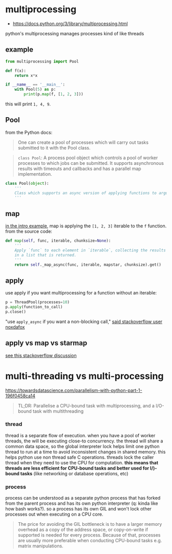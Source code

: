 # multiprocessing
- https://docs.python.org/3/library/multiprocessing.html

python's multiprocessing manages processes kind of like threads

## example
```python
from multiprocessing import Pool

def f(x):
    return x*x

if __name__ == '__main__':
    with Pool(5) as p:
        print(p.map(f, [1, 2, 3]))
```

this will print `1, 4, 9`.


## Pool
from the Python docs: 
> One can create a pool of processes which will carry out tasks submitted to it with the Pool class.  

> `class Pool`: A process pool object which controls a pool of worker processes to which jobs can be submitted. It supports asynchronous results with timeouts and callbacks and has a parallel map implementation.
```python
class Pool(object):
    '''
    Class which supports an async version of applying functions to arguments.
    '''
```

## map
[in the intro example](#example), map is applying the `[1, 2, 3]` iterable to the `f` function. from the source code:
```python
def map(self, func, iterable, chunksize=None):
    '''
    Apply `func` to each element in `iterable`, collecting the results
    in a list that is returned.
    '''
    return self._map_async(func, iterable, mapstar, chunksize).get()
```

## apply
use apply if you want multiprocessing for a function without an iterable:
```python
p = ThreadPool(processes=10)
p.apply(function_to_call)
p.close()
```

"use `apply_async` if you want a non-blocking call," [said stackoverflow user noxdafox](https://stackoverflow.com/questions/43565035/python-multiprocessing-pool-how-to-use-with-no-iterable#answer-43565080)

## apply vs map vs starmap
[see this stackoverflow discussion](https://stackoverflow.com/questions/8533318/multiprocessing-pool-when-to-use-apply-apply-async-or-map/59663852#59663852)

# multi-threading vs multi-processing
https://towardsdatascience.com/parallelism-with-python-part-1-196f0458ca14
> TL;DR: Parallelise a CPU-bound task with multiprocessing, and a I/O-bound task with multithreading

### thread
thread is a separate flow of execution. when you have a pool of worker threads, the will be executing close-to concurrency. the thread will share a common data space, so the global interpreter lock helps limit one python thread to run at a time to avoid inconsistent changes in shared memory. this helps python use non thread safe C operations. threads lock the caller thread when they need to use the CPU for computation. **this means that threads are less efficient for CPU-bound tasks and better used for I/)-bound tasks** (like networking or database operations, etc)

### process
process can be understood as a separate python process that has forked from the parent process and has its own python interpreter (q: kinda like how bash works?). so a process has its own GIL and won't lock other processes out when executing on a CPU core.
> The price for avoiding the GIL bottleneck is to have a larger memory overhead as a copy of the address space, or copy-on-write if supported is needed for every process. Because of that, processes are usually more preferable when conducting CPU-bound tasks e.g. matrix manipulations.
